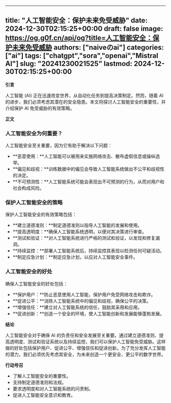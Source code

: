 
---
title: "人工智能安全：保护未来免受威胁"
date: 2024-12-30T02:15:25+00:00
draft: false
image: https://og.g0f.cn/api/og?title=人工智能安全：保护未来免受威胁
authors: ["naiveのai"]
categories: ["ai"]
tags: ["chatgpt","sora","openai","Mistral AI"]
slug: "20241230021525"
lastmod: 2024-12-30T02:15:25+00:00
---
**引言**

人工智能 (AI) 正在迅速改变世界，从自动化任务到提高决策制定。然而，随着 AI 的进步，我们必须考虑其潜在的安全隐患。本文将探讨人工智能安全的重要性，并介绍保护 AI 免受威胁的有效策略。

**正文**

### 人工智能安全为何重要？

人工智能安全至关重要，因为它有助于解决以下问题：

* **恶意使用：**人工智能可以被用来实施网络攻击、散布虚假信息或操纵选举。
* **偏见和歧视：**训练数据中的偏见会导致人工智能系统做出不公平和歧视性的决定。
* **不可预测性：**人工智能系统可能会表现出不可预测的行为，从而对用户和社会构成风险。

### 保护人工智能安全的策略

保护人工智能安全的有效策略包括：

* **建立道德准则：**制定道德准则以指导人工智能的发展和使用。
* **提高透明度：**确保人工智能系统透明，以便对其决策进行审查。
* **测试和验证：**对人工智能系统进行严格的测试和验证，以发现和修复漏洞。
* **持续监控：**部署人工智能系统后，持续监控其表现以检测任何可疑活动。
* **制定应急计划：**制定应急计划，以应对人工智能安全事件。

### 人工智能安全的好处

确保人工智能安全的好处包括：

* **保护用户：**防止恶意使用人工智能，保护用户免受网络攻击和欺诈。
* **促进公平：**消除人工智能系统中的偏见和歧视，确保公平的决策。
* **增强信任：**建立对人工智能系统的信任，鼓励其采用和应用。
* **促进创新：**创造一个安全的环境，使人工智能创新和发展能够蓬勃发展。

**结论**

人工智能安全对于确保 AI 的负责任和安全发展至关重要。通过建立道德准则、提高透明度、测试和验证系统以及持续监控，我们可以保护人工智能免受威胁。这样做的好处包括保护用户、促进公平、增强信任和促进创新。为了充分发挥人工智能的潜力，我们必须优先考虑其安全，为未来创造一个更安全、更公平的数字世界。

**行动号召**

* 了解人工智能安全的重要性。
* 支持制定道德准则和法规。
* 要求透明度和对人工智能系统的问责制。
* 促进人工智能安全意识和教育。